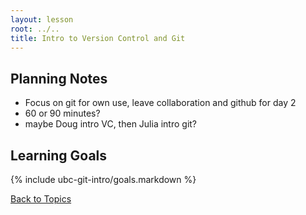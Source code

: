 ```yaml
---
layout: lesson
root: ../..
title: Intro to Version Control and Git
---
```


## Planning Notes
<ul>
  <li>Focus on git for own use, leave collaboration  and github for day 2</li>
  <li>60 or 90 minutes?</li>
  <li>maybe Doug intro VC, then Julia intro git?</li>
</ul>


## Learning Goals
{% include ubc-git-intro/goals.markdown %}

[Back to Topics](../../index.html#topics)
